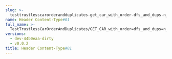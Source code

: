 ```yaml
---
slug: >-
  testtrustlesscarorderandduplicates-get_car_with_order-dfs_and_dups-n_of_unixfs_directory_with_duplicate_files-header_content-type#01
name: Header Content-Type#01
full_name: >-
  TestTrustlessCarOrderAndDuplicates/GET_CAR_with_order=dfs_and_dups=n_of_UnixFS_Directory_With_Duplicate_Files/Header_Content-Type#01
versions:
  - dev-44b0eaa-dirty
  - v0.0.2
title: Header Content-Type#01
---
```


